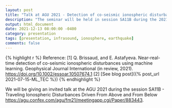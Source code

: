 ```yaml
---
layout: post
title: "Talk at AGU 2021 - Detection of co-seismic ionospheric disturbances in near-real-time by using machine learning"
description: "The seminar will be held in session SA11B during the 2021 American Geophysical Union conference in New Orleans"
output: html_document
date: 2021-12-13 08:00:00 -0400
category: presentation
tags: [presentation, infrasound, ionosphere, earthquake]
comments: false
---
```


{% highlight r %}
Reference:
[1] Q. Brissaud, and E. Astafyeva. Near-real-time detection of co-seismic ionospheric disturbances using machine learning. Geophysical Journal International (in review, 2021).
https://doi.org/10.1002/essoar.10507674.1
[2] [See blog post]({% post_url 2021-07-15-ML_TEC %})
{% endhighlight %}

We will be giving an invited talk at the AGU 2021 during the session SA11B - Traveling Ionospheric Disturbances Driven From Above and From Below <https://agu.confex.com/agu/fm21/meetingapp.cgi/Paper/883443>.